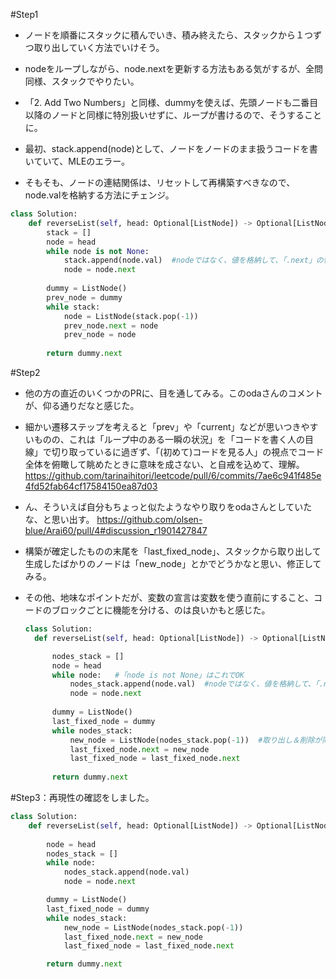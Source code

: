 #Step1
- ノードを順番にスタックに積んでいき、積み終えたら、スタックから１つずつ取り出していく方法でいけそう。
- nodeをループしながら、node.nextを更新する方法もある気がするが、全問同様、スタックでやりたい。
- 「2. Add Two Numbers」と同様、dummyを使えば、先頭ノードも二番目以降のノードと同様に特別扱いせずに、ループが書けるので、そうすることに。
  
- 最初、stack.append(node)として、ノードをノードのまま扱うコードを書いていて、MLEのエラー。
- そもそも、ノードの連結関係は、リセットして再構築すべきなので、node.valを格納する方法にチェンジ。
```python
class Solution:
    def reverseList(self, head: Optional[ListNode]) -> Optional[ListNode]:
        stack = []
        node = head
        while node is not None:
            stack.append(node.val)  #nodeではなく、値を格納して、「.next」の情報をカットした。
            node = node.next
        
        dummy = ListNode()
        prev_node = dummy
        while stack:
            node = ListNode(stack.pop(-1))
            prev_node.next = node
            prev_node = node
        
        return dummy.next
```

#Step2
- 他の方の直近のいくつかのPRに、目を通してみる。このodaさんのコメントが、仰る通りだなと感じた。
- 細かい遷移ステップを考えると「prev」や「current」などが思いつきやすいものの、これは「ループ中のある一瞬の状況」を「コードを書く人の目線」で切り取っているに過ぎず、「(初めて)コードを見る人」の視点でコード全体を俯瞰して眺めたときに意味を成さない、と自戒を込めて、理解。
https://github.com/tarinaihitori/leetcode/pull/6/commits/7ae6c941f485e4fd52fab64cf17584150ea87d03

- ん、そういえば自分もちょっと似たようなやり取りをodaさんとしていたな、と思い出す。
https://github.com/olsen-blue/Arai60/pull/4#discussion_r1901427847
- 構築が確定したものの末尾を「last_fixed_node」、スタックから取り出して生成したばかりのノードは「new_node」とかでどうかなと思い、修正してみる。
- その他、地味なポイントだが、変数の宣言は変数を使う直前にすること、コードのブロックごとに機能を分ける、のは良いかもと感じた。

  ```python
  class Solution:
    def reverseList(self, head: Optional[ListNode]) -> Optional[ListNode]:

        nodes_stack = []
        node = head
        while node:   #「node is not None」はこれでOK
            nodes_stack.append(node.val)  #nodeではなく、値を格納して、「.next」の情報をカットした。
            node = node.next
        
        dummy = ListNode()
        last_fixed_node = dummy
        while nodes_stack:
            new_node = ListNode(nodes_stack.pop(-1))  #取り出し＆削除が同時にできて、好き。
            last_fixed_node.next = new_node
            last_fixed_node = last_fixed_node.next
        
        return dummy.next
  ```

#Step3：再現性の確認をしました。
```python
class Solution:
    def reverseList(self, head: Optional[ListNode]) -> Optional[ListNode]:
        
        node = head
        nodes_stack = []
        while node:
            nodes_stack.append(node.val)
            node = node.next

        dummy = ListNode()
        last_fixed_node = dummy
        while nodes_stack:
            new_node = ListNode(nodes_stack.pop(-1))
            last_fixed_node.next = new_node
            last_fixed_node = last_fixed_node.next

        return dummy.next
```
